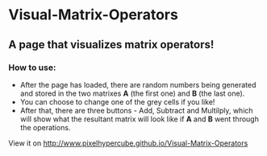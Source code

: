 # Visual-Matrix-Operators
## A page that visualizes matrix operators!

### How to use:
- After the page has loaded, there are random numbers being generated and stored in the two matrixes <strong>A</strong> (the first one) and <strong>B</strong> (the last one).
- You can choose to change one of the grey cells if you like!
- After that, there are three buttons - Add, Subtract and Multilply, which will show what the resultant matrix will look like if <strong>A</strong> and <strong>B</strong> went through the operations.

View it on http://www.pixelhypercube.github.io/Visual-Matrix-Operators 
